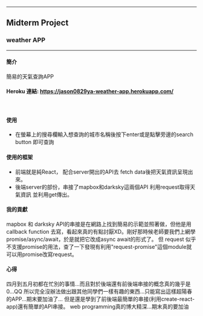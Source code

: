 ********************
## Midterm Project

### weather APP
********************

#### 簡介
簡易的天氣查詢APP
&nbsp;
#### Heroku 連結:  https://jason0829ya-weather-app.herokuapp.com/
&nbsp;
#### 使用
* 在螢幕上的搜尋欄輸入想查詢的城市名稱後按下enter或是點擊旁邊的search button 即可查詢
&nbsp;
#### 使用的框架
* 前端就是純React， 配合server開出的API去 fetch data後把天氣資訊呈現出來。
* 後端server的部份，串接了mapbox和darksky這兩個API 利用request取得天氣資訊 並利用get傳出。
&nbsp;

#### 我的貢獻
mapbox 和 darksky API的串接是在網路上找到簡易的示範並照著做，但他是用callback function 去寫，看起來真的有點討厭XD。剛好那時候老師要我們上網學promise/async/await，於是就把它改成async await的形式了。 但 request 似乎不支援promise的用法，查了一下發現有利用"request-promise"這個module就可以用promise改寫request。

#### 心得
四月到五月初都在忙別的事情...而且對於後端還有前後端串接的概念真的幾乎是0...QQ 所以完全沒辦法做出跟其他同學們一樣有趣的東西...只能寫出這樣超陽春的APP...期末要加油了...
但是還是學到了前後端最簡單的串接(利用create-react-app)還有簡單的API串接。
web programming真的博大精深...期末真的要加油
